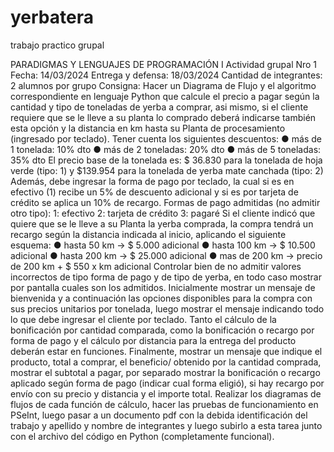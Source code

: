 # yerbatera

trabajo practico grupal 

PARADIGMAS Y LENGUAJES DE PROGRAMACIÓN I
Actividad grupal Nro 1
Fecha: 14/03/2024
Entrega y defensa: 18/03/2024
Cantidad de integrantes: 2 alumnos por grupo
Consigna:
Hacer un Diagrama de Flujo y el algoritmo correspondiente en lenguaje Python que calcule
el precio a pagar según la cantidad y tipo de toneladas de yerba a comprar, asi mismo, si el
cliente requiere que se le lleve a su planta lo comprado deberá indicarse también esta
opción y la distancia en km hasta su Planta de procesamiento (ingresado por teclado).
Tener cuenta los siguientes descuentos:
● más de 1 tonelada: 10% dto
● más de 2 toneladas: 20% dto
● más de 5 toneladas: 35% dto
El precio base de la tonelada es:
$ 36.830 para la tonelada de hoja verde (tipo: 1) y $139.954 para la tonelada de yerba mate
canchada (tipo: 2)
Además, debe ingresar la forma de pago por teclado, la cual si es en efectivo (1) recibe un 5%
de descuento adicional y si es por tarjeta de crédito se aplica un 10% de recargo.
Formas de pago admitidas (no admitir otro tipo):
1: efectivo
2: tarjeta de crédito
3: pagaré
Si el cliente indicó que quiere que se le lleve a su Planta la yerba comprada, la compra
tendrá un recargo según la distancia indicada al inicio, aplicando el siguiente esquema:
● hasta 50 km -> $ 5.000 adicional
● hasta 100 km -> $ 10.500 adicional
● hasta 200 km -> $ 25.000 adicional
● mas de 200 km -> precio de 200 km + $ 550 x km adicional
Controlar bien de no admitir valores incorrectos de tipo forma de pago y de tipo de yerba,
en todo caso mostrar por pantalla cuales son los admitidos.
Inicialmente mostrar un mensaje de bienvenida y a continuación las opciones disponibles
para la compra con sus precios unitarios por tonelada, luego mostrar el mensaje indicando
todo lo que debe ingresar el cliente por teclado.
Tanto el cálculo de la bonificación por cantidad comparada, como la bonificación o recargo
por forma de pago y el cálculo por distancia para la entrega del producto deberán estar en
funciones.
Finalmente, mostrar un mensaje que indique el producto, total a comprar, el beneficio/
obtenido por la cantidad comprada, mostrar el subtotal a pagar, por separado mostrar la
bonificación o recargo aplicado según forma de pago (indicar cual forma eligió), si hay
recargo por envío con su precio y distancia y el importe total.
Realizar los diagramas de flujos de cada función de cálculo, hacer las pruebas de
funcionamiento en PSeInt, luego pasar a un documento pdf con la debida identificación del
trabajo y apellido y nombre de integrantes y luego subirlo a esta tarea junto con el archivo
del código en Python (completamente funcional).